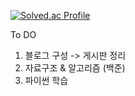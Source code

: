[![Solved.ac Profile](http://mazassumnida.wtf/api/v2/generate_badge?boj=forwarder1121)](https://solved.ac/forwarder1121/)


To DO
1. 블로그 구성 -> 게시판 정리
2. 자료구조 & 알고리즘 (백준)
3. 파이썬 학습
